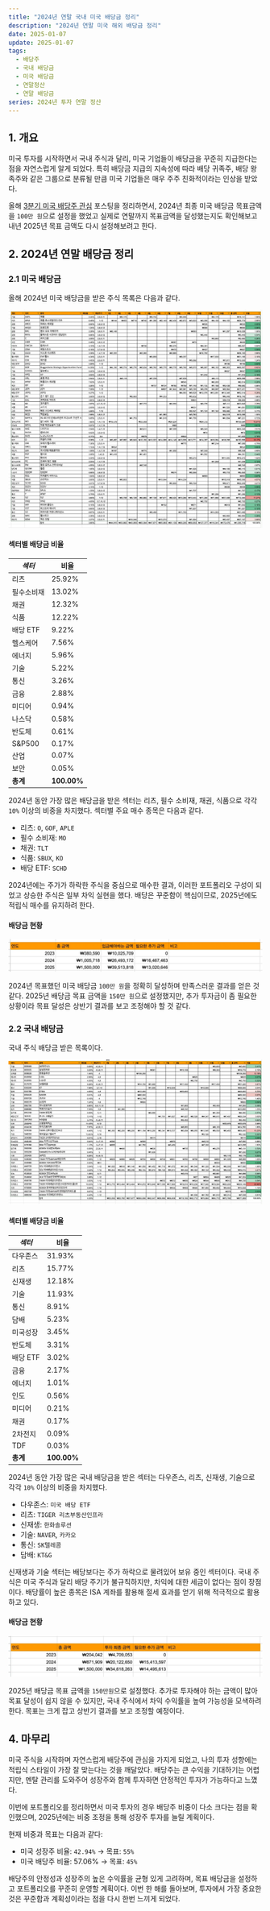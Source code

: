 ```yaml
---
title: "2024년 연말 국내 미국 배당금 정리"
description: "2024년 연말 미국 해외 배당금 정리"
date: 2025-01-07
update: 2025-01-07
tags:
  - 배당주
  - 국내 배당금
  - 미국 배당금 
  - 연말정산
  - 연말 배당금
series: 2024년 투자 연말 정산
---
```


## 1. 개요

미국 투자를 시작하면서 국내 주식과 달리, 미국 기업들이 배당금을 꾸준히 지급한다는 점을 자연스럽게 알게 되었다. 특히 배당금 지급의 지속성에 따라 배당 귀족주, 배당 왕족주와 같은 그룹으로 분류될 만큼 미국 기업들은 매우 주주 친화적이라는 인상을 받았다.

올해 [3분기 미국 배당주 관심](https://finance.advenoh.pe.kr/3분기-미국-관심-배당주-정리/) 포스팅을 정리하면서, 2024년 최종 미국 배당금 목표금액을 `100만 원`으로 설정을 했었고 실제로 연말까지 목표금액을 달성했는지도 확인해보고 내년 2025년 목표 금액도 다시 설정해보려고 한다.

## 2. 2024년 연말 배당금 정리

### 2.1 미국 배당금

올해 2024년 미국 배당금을 받은 주식 목록은 다음과 같다.

![2024년 미국 배당금](image-20250107212707084.png)

#### 섹터별 배당금 비율

| *섹터*     | 비율        |
| ---------- | ----------- |
| 리츠       | 25.92%      |
| 필수소비재 | 13.02%      |
| 채권       | 12.32%      |
| 식품       | 12.22%      |
| 배당 ETF   | 9.22%       |
| 헬스케어   | 7.56%       |
| 에너지     | 5.96%       |
| 기술       | 5.22%       |
| 통신       | 3.26%       |
| 금융       | 2.88%       |
| 미디어     | 0.94%       |
| 나스닥     | 0.58%       |
| 반도체     | 0.61%       |
| S&P500     | 0.17%       |
| 산업       | 0.07%       |
| 보안       | 0.05%       |
| **총계**   | **100.00%** |

2024년 동안 가장 많은 배당금을 받은 섹터는 리츠, 필수 소비재, 채권, 식품으로 각각 `10%` 이상의 비중을 차지했다. 섹터별 주요 매수 종목은 다음과 같다.

- 리츠: `O`, `GOF`, `APLE`
- 필수 소비재: `MO`
- 채권: `TLT`
- 식품: `SBUX`, `KO`
- 배당 ETF: `SCHD`

2024년에는 주가가 하락한 주식을 중심으로 매수한 결과, 이러한 포트폴리오 구성이 되었고 상승한 주식은 일부 차익 실현을 했다. 배당은 꾸준함이 핵심이므로, 2025년에도 적립식 매수를 유지하려 한다.

#### 배당금 현황

![2024년 국내 배당금 현황](image-20250107212740840.png)

2024년 목표했던 미국 배당금 `100만 원`을 정확히 달성하며 만족스러운 결과를 얻은 것 같다. 2025년 배당금 목표 금액을 `150만 원`으로 설정했지만, 추가 투자금이 좀 필요한 상황이라 목표 달성은 상반기 결과를 보고 조정해야 할 것 같다.

### 2.2 국내 배당금

국내 주식 배당금 받은 목록이다.

![2024년 국내 배당금](image-20250107212758516.png)

#### 섹터별 배당금 비율

| *섹터*   | 비율        |
| -------- | ----------- |
| 다우존스 | 31.93%      |
| 리츠     | 15.77%      |
| 신재생   | 12.18%      |
| 기술     | 11.93%      |
| 통신     | 8.91%       |
| 담배     | 5.23%       |
| 미국성장 | 3.45%       |
| 반도체   | 3.31%       |
| 배당 ETF | 3.02%       |
| 금융     | 2.17%       |
| 에너지   | 1.01%       |
| 인도     | 0.56%       |
| 미디어   | 0.21%       |
| 채권     | 0.17%       |
| 2차전지  | 0.09%       |
| TDF      | 0.03%       |
| **총계** | **100.00%** |

2024년 동안 가장 많은 국내 배당금을 받은 섹터는 다우존스, 리츠, 신재생, 기술으로 각각 `10%` 이상의 비중을 차지했다.

- 다우존스: `미국 배당 ETF`
- 리츠: `TIGER 리츠부동산인프라`
- 신재생: `한화솔루션`
- 기술: `NAVER`, `카카오`
- 통신: `SK텔레콤`
- 담배: `KT&G`

신재생과 기술 섹터는 배당보다는 주가 하락으로 물려있어 보유 중인 섹터이다. 국내 주식은 미국 주식과 달리 배당 주기가 불규칙하지만, 차익에 대한 세금이 없다는 점이 장점이다. 배당률이 높은 종목은 ISA 계좌를 활용해 절세 효과를 얻기 위해 적극적으로 활용하고 있다.

#### 배당금 현황

![국내 배당금 현황](image-20250107212820741.png)

2025년 배당금 목표 금액을 `150만원`으로 설정했다. 추가로 투자해야 하는 금액이 많아 목표 달성이 쉽지 않을 수 있지만, 국내 주식에서 차익 수익률을 높여 가능성을 모색하려 한다. 목표는 크게 잡고 상반기 결과를 보고 조정할 예정이다.

## 4. 마무리

미국 주식을 시작하며 자연스럽게 배당주에 관심을 가지게 되었고, 나의 투자 성향에는 적립식 스타일이 가장 잘 맞는다는 것을 깨달았다. 배당주는 큰 수익을 기대하기는 어렵지만, 멘탈 관리를 도와주어 성장주와 함께 투자하면 안정적인 투자가 가능하다고 느꼈다.

이번에 포트폴리오를 정리하면서 미국 투자의 경우 배당주 비중이 다소 크다는 점을 확인했으며, 2025년에는 비중 조정을 통해 성장주 투자를 늘릴 계획이다.

현재 비중과 목표는 다음과 같다:

- 미국 성장주 비율: `42.94%` → 목표: `55%`
- 미국 배당주 비율: 57.06% → 목표: `45%`

배당주의 안정성과 성장주의 높은 수익률을 균형 있게 고려하며, 목표 배당금을 설정하고 포트폴리오를 꾸준히 운영할 계획이다. 이번 한 해를 돌아보며, 투자에서 가장 중요한 것은 꾸준함과 계획성이라는 점을 다시 한번 느끼게 되었다.

